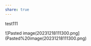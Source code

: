 ```yaml
---  
share: true  
---  
```

  
test111  
  
![Pasted image(20231218111300.png](Pasted%20image(20231218111300.png)